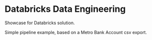 # Databricks Data Engineering
Showcase for Databricks solution.  

Simple pipeline example, based on a Metro Bank Account csv export.
